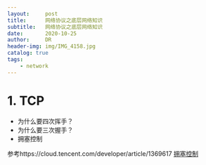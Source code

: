 ```yaml
---
layout:     post
title:      网络协议之底层网络知识
subtitle:   网络协议之底层网络知识
date:       2020-10-25
author:     DR
header-img: img/IMG_4158.jpg
catalog: true
tags:
    - network
---
```


# 1. TCP
* 为什么要四次挥手？
* 为什么要三次握手？
* 拥塞控制 

参考https://cloud.tencent.com/developer/article/1369617
[拥塞控制](https://cloud.tencent.com/developer/article/1369617)

